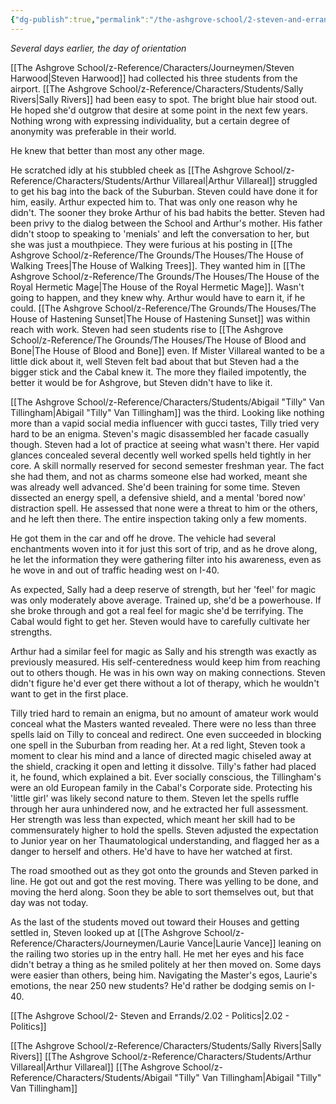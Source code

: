 ```yaml
---
{"dg-publish":true,"permalink":"/the-ashgrove-school/2-steven-and-errands/2-01-what-the-journeyman-saw/"}
---
```


*Several days earlier, the day of orientation*

[[The Ashgrove School/z-Reference/Characters/Journeymen/Steven Harwood\|Steven Harwood]] had collected his three students from the airport. [[The Ashgrove School/z-Reference/Characters/Students/Sally Rivers\|Sally Rivers]] had been easy to spot. The bright blue hair stood out. He hoped she'd outgrow that desire at some point in the next few years. Nothing wrong with expressing individuality, but a certain degree of anonymity was preferable in their world. 

He knew that better than most any other mage. 

He scratched idly at his stubbled cheek as [[The Ashgrove School/z-Reference/Characters/Students/Arthur Villareal\|Arthur Villareal]] struggled to get his bag into the back of the Suburban. Steven could have done it for him, easily. Arthur expected him to. That was only one reason why he didn't. The sooner they broke Arthur of his bad habits the better. Steven had been privy to the dialog between the School and Arthur's mother. His father didn't stoop to speaking to 'menials' and left the conversation to her, but she was just a mouthpiece. They were furious at his posting in [[The Ashgrove School/z-Reference/The Grounds/The Houses/The House of Walking Trees\|The House of Walking Trees]]. They wanted him in [[The Ashgrove School/z-Reference/The Grounds/The Houses/The House of the Royal Hermetic Mage\|The House of the Royal Hermetic Mage]]. Wasn't going to happen, and they knew why. Arthur would have to earn it, if he could. [[The Ashgrove School/z-Reference/The Grounds/The Houses/The House of Hastening Sunset\|The House of Hastening Sunset]] was within reach with work. Steven had seen students rise to [[The Ashgrove School/z-Reference/The Grounds/The Houses/The House of Blood and Bone\|The House of Blood and Bone]] even. If Mister Villareal wanted to be a little dick about it, well Steven felt bad about that but Steven had a the bigger stick and the Cabal knew it. The more they flailed impotently, the better it would be for Ashgrove, but Steven didn't have to like it.

[[The Ashgrove School/z-Reference/Characters/Students/Abigail "Tilly" Van Tillingham\|Abigail "Tilly" Van Tillingham]] was the third. Looking like nothing more than a vapid social media influencer with gucci tastes, Tilly tried very hard to be an enigma. Steven's magic disassembled her facade casually though. Steven had a lot of practice at seeing what wasn't there. Her vapid glances concealed several decently well worked spells held tightly in her core. A skill normally reserved for second semester freshman year. The fact she had them, and not as charms someone else had worked, meant she was already well advanced. She'd been training for some time. Steven dissected an energy spell, a defensive shield, and a mental 'bored now' distraction spell. He assessed that none were a threat to him or the others, and he left then there. The entire inspection taking only a few moments. 

He got them in the car and off he drove. The vehicle had several enchantments woven into it for just this sort of trip, and as he drove along, he let the information they were gathering filter into his awareness, even as he wove in and out of traffic heading west on I-40. 

As expected, Sally had a deep reserve of strength, but her 'feel' for magic was only moderately above average. Trained up, she'd be a powerhouse. If she broke through and got a real feel for magic she'd be terrifying. The Cabal would fight to get her. Steven would have to carefully cultivate her strengths. 

Arthur had a similar feel for magic as Sally and his strength was exactly as previously measured. His self-centeredness would keep him from reaching out to others though. He was in his own way on making connections. Steven didn't figure he'd ever get there without a lot of therapy, which he wouldn't want to get in the first place. 

Tilly tried hard to remain an enigma, but no amount of amateur work would conceal what the Masters wanted revealed. There were no less than three spells laid on Tilly to conceal and redirect. One even succeeded in blocking one spell in the Suburban from reading her. At a red light, Steven took a moment to clear his mind and a lance of directed magic chiseled away at the shield, cracking it open and letting it dissolve. Tilly's father had placed it, he found, which explained a bit. Ever socially conscious, the Tillingham's were an old European family in the Cabal's Corporate side. Protecting his 'little girl' was likely second nature to them. Steven let the spells ruffle through her aura unhindered now, and he extracted her full assessment. Her strength was less than expected, which meant her skill had to be commensurately higher to hold the spells. Steven adjusted the expectation to Junior year on her Thaumatological understanding, and flagged her as a danger to herself and others. He'd have to have her watched at first.

The road smoothed out as they got onto the grounds and Steven parked in line. He got out and got the rest moving. There was yelling to be done, and moving the herd along. Soon they be able to sort themselves out, but that day was not today. 

As the last of the students moved out toward their Houses and getting settled in, Steven looked up at [[The Ashgrove School/z-Reference/Characters/Journeymen/Laurie Vance\|Laurie Vance]] leaning on the railing two stories up in the entry hall. He met her eyes and his face didn't betray a thing as he smiled politely at her then moved on. Some days were easier than others, being him. Navigating the Master's egos, Laurie's emotions, the near 250 new students? He'd rather be dodging semis on I-40. 

[[The Ashgrove School/2- Steven and Errands/2.02 - Politics\|2.02 - Politics]]

[[The Ashgrove School/z-Reference/Characters/Students/Sally Rivers\|Sally Rivers]]
[[The Ashgrove School/z-Reference/Characters/Students/Arthur Villareal\|Arthur Villareal]]
[[The Ashgrove School/z-Reference/Characters/Students/Abigail "Tilly" Van Tillingham\|Abigail "Tilly" Van Tillingham]]
